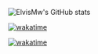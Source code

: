 ![ElvisMw's GitHub stats](https://github-readme-stats.vercel.app/api/top-langs/?username=ElvisMw&layout=compact&theme=transparent)


[![wakatime](https://wakatime.com/badge/user/018b4212-707d-4720-a766-92cf1b15702b/project/244d23fe-c0b1-4dcb-a05b-f4619f253ef9.svg)](https://wakatime.com/badge/user/018b4212-707d-4720-a766-92cf1b15702b/project/244d23fe-c0b1-4dcb-a05b-f4619f253ef9)

[![wakatime](https://wakatime.com/badge/user/018b4212-707d-4720-a766-92cf1b15702b/project/018c974f-4042-4a24-bf34-01615d132401.svg)](https://wakatime.com/badge/user/018b4212-707d-4720-a766-92cf1b15702b/project/018c974f-4042-4a24-bf34-01615d132401)
